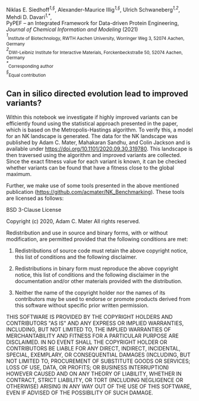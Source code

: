 Niklas E. Siedhoff<sup>*1,§*</sup>, Alexander-Maurice Illig<sup>*1,§*</sup>, Ulrich Schwaneberg<sup>*1,2*</sup>, Mehdi D. Davari<sup>*1,\**</sup>, <br>
PyPEF – an Integrated Framework for Data-driven Protein Engineering, *Journal of Chemical Information and Modeling* (2021) <br>
<sup>*1*</sup><sub>Institute of Biotechnology, RWTH Aachen University, Worringer Weg 3, 52074 Aachen, Germany</sub> <br>
<sup>*2*</sup><sub>DWI-Leibniz Institute for Interactive Materials, Forckenbeckstraße 50, 52074 Aachen, Germany</sub> <br>
<sup>*\**</sup><sub>Corresponding author</sub> <br>
<sup>*§*</sup><sub>Equal contribution</sub> <br>

## Can in silico directed evolution lead to improved variants?
Within this notebook we investigate if highly improved variants can be efficiently found using the statistical approach presented in the paper,
which is based on the Metropolis-Hastings algorithm. To verify this, a model for an NK landscape is generated. The data for the NK landscape
was published by Adam C. Mater, Mahakaran Sandhu, and Colin Jackson and is available under https://doi.org/10.1101/2020.09.30.319780. 
This landscape is then traversed using the algorithm and improved variants are collected. Since the exact fitness value for each variant is known,
it can be checked whether variants can be found that have a fitness close to the global maximum.

Further, we make use of some tools presented in the above mentioned publication (https://github.com/acmater/NK_Benchmarking). 
These tools are licensed as follows:

BSD 3-Clause License

Copyright (c) 2020, Adam C. Mater All rights reserved.

Redistribution and use in source and binary forms, with or without modification, are permitted provided that the following conditions are met:

1. Redistributions of source code must retain the above copyright notice, this list of conditions and the following disclaimer.

2. Redistributions in binary form must reproduce the above copyright notice, this list of conditions and the following disclaimer in the documentation and/or 
other materials provided with the distribution.

3. Neither the name of the copyright holder nor the names of its contributors may be used to endorse or promote products derived from this software without 
specific prior written permission.

THIS SOFTWARE IS PROVIDED BY THE COPYRIGHT HOLDERS AND CONTRIBUTORS "AS IS" AND ANY EXPRESS OR IMPLIED WARRANTIES, INCLUDING, BUT NOT LIMITED TO, THE IMPLIED 
WARRANTIES OF MERCHANTABILITY AND FITNESS FOR A PARTICULAR PURPOSE ARE DISCLAIMED. IN NO EVENT SHALL THE COPYRIGHT HOLDER OR CONTRIBUTORS BE LIABLE FOR ANY DIRECT, 
INDIRECT, INCIDENTAL, SPECIAL, EXEMPLARY, OR CONSEQUENTIAL DAMAGES (INCLUDING, BUT NOT LIMITED TO, PROCUREMENT OF SUBSTITUTE GOODS OR SERVICES; LOSS OF USE, DATA, 
OR PROFITS; OR BUSINESS INTERRUPTION) HOWEVER CAUSED AND ON ANY THEORY OF LIABILITY, WHETHER IN CONTRACT, STRICT LIABILITY, OR TORT (INCLUDING NEGLIGENCE OR OTHERWISE) 
ARISING IN ANY WAY OUT OF THE USE OF THIS SOFTWARE, EVEN IF ADVISED OF THE POSSIBILITY OF SUCH DAMAGE.
